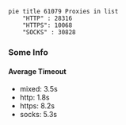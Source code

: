 
```mermaid
pie title 61079 Proxies in list
    "HTTP" : 28316
    "HTTPS": 10068
    "SOCKS" : 30828
```

### Some Info
#### Average Timeout

- mixed: 3.5s
- http: 1.8s
- https: 8.2s
- socks: 5.3s